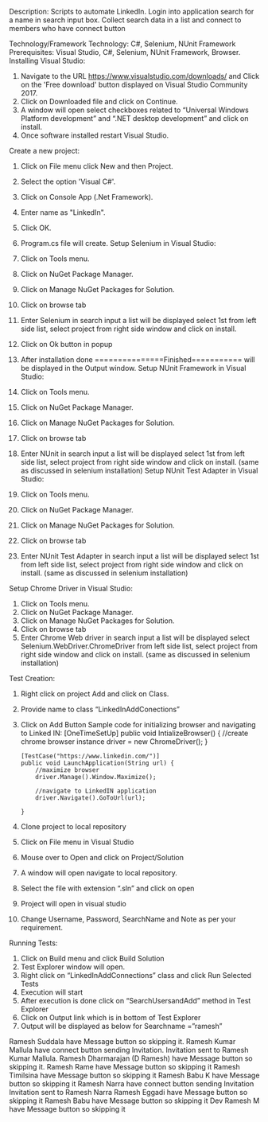 
Description:
Scripts to automate LinkedIn. Login into application search for a name in search input box. Collect search data in a list and connect to members who have connect button

Technology/Framework
Technology: C#, Selenium, NUnit Framework
Prerequisites:
Visual Studio, C#, Selenium, NUnit Framework, Browser.
Installing Visual Studio:
1)	Navigate to the URL https://www.visualstudio.com/downloads/ and Click on the 'Free download' button displayed on Visual Studio Community 2017.
2)	Click on Downloaded file and click on Continue.
3)	A window will open select checkboxes related to “Universal Windows Platform development” and “.NET desktop development” and click on install.
4)	Once software installed restart Visual Studio.

Create a new project:
1)	Click on File menu click New and then Project.
2)	Select the option 'Visual C#'.
3)	Click on Console App (.Net Framework).
4)	Enter name as "LinkedIn".
5)	Click OK.
6)	Program.cs file will create.
Setup Selenium in Visual Studio:
1)	Click on Tools menu.
2)	Click on NuGet Package Manager.
3)	Click on Manage NuGet Packages for Solution.
4)	Click on browse tab
5)	Enter Selenium in search input a list will be displayed select 1st from left side list, select project from right side window and click on install.

6)	Click on Ok button in popup
7)	After installation done  ===============Finished=========== will be displayed in the Output window.
Setup NUnit Framework in Visual Studio:
1)	Click on Tools menu.
2)	Click on NuGet Package Manager.
3)	Click on Manage NuGet Packages for Solution.
4)	Click on browse tab
5)	Enter NUnit in search input a list will be displayed select 1st from left side list, select project from right side window and click on install. (same as discussed in selenium installation)
Setup NUnit Test Adapter in Visual Studio:
1)	Click on Tools menu.
2)	Click on NuGet Package Manager.
3)	Click on Manage NuGet Packages for Solution.
4)	Click on browse tab
5)	Enter NUnit Test Adapter in search input a list will be displayed select 1st from left side list, select project from right side window and click on install. (same as discussed in selenium installation)

Setup Chrome Driver in Visual Studio:
1)	Click on Tools menu.
2)	Click on NuGet Package Manager.
3)	Click on Manage NuGet Packages for Solution.
4)	Click on browse tab
5)	Enter Chrome Web driver in search input a list will be displayed select Selenium.WebDriver.ChromeDriver from left side list, select project from right side window and click on install. (same as discussed in selenium installation)


Test Creation:
1)	Right click on project Add and click on Class.
2)	Provide name to class “LinkedInAddConections”
3)	Click on Add Button
Sample code for initializing browser and navigating to Linked IN:
       [OneTimeSetUp]
        public void IntializeBrowser() {
            //create chrome browser instance
            driver = new ChromeDriver();
        }

        [TestCase("https://www.linkedin.com/")]
        public void LaunchApplication(String url) {
            //maximize browser
            driver.Manage().Window.Maximize();

            //navigate to LinkedIN application
            driver.Navigate().GoToUrl(url);

        }
4)	Clone project to local repository 
5)	Click on File menu in Visual Studio
6)	Mouse over to Open and click on Project/Solution
7)	A window will open navigate to local repository.
8)	Select the file with extension “.sln” and click on open
9)	Project will open in visual studio
10)	Change Username, Password, SearchName and Note as per your requirement. 

Running Tests:
1)	Click on Build menu and click Build Solution
2)	Test Explorer window will open.
3)	Right click on “LinkedInAddConnections” class and click Run Selected Tests
4)	Execution will start
5)	After execution is done click on “SearchUsersandAdd” method in Test Explorer
6)	Click on Output link which is in bottom of Test Explorer
7)	Output will be displayed as below for Searchname =”ramesh”

Ramesh Suddala have Message button so skipping it.
Ramesh Kumar Mallula have connect button sending Invitation.
Invitation sent to Ramesh Kumar Mallula.
Ramesh Dharmarajan (D Ramesh) have Message button so skipping it. 
Ramesh Rame have Message button so skipping it
Ramesh Timilsina have Message button so skipping it 
Ramesh Babu K have Message button so skipping it 
Ramesh Narra have connect button sending Invitation
Invitation sent to Ramesh Narra
Ramesh Eggadi have Message button so skipping it 
Ramesh Babu have Message button so skipping it 
Dev Ramesh M have Message button so skipping it

